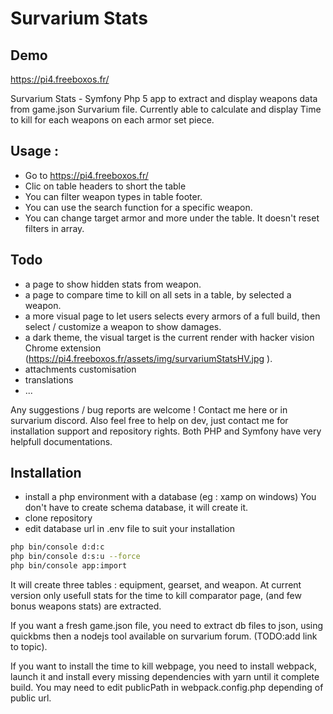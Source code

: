 # Survarium Stats
## Demo 
https://pi4.freeboxos.fr/ 

Survarium Stats - Symfony Php 5 app to extract and display weapons data from game.json Survarium file. 
Currently able to calculate and display Time to kill for each weapons on each armor set piece.

## Usage : 
- Go to https://pi4.freeboxos.fr/
- Clic on table headers to short the table
- You can filter weapon types in table footer.
- You can use the search function for a specific weapon.
- You can change target armor and more under the table. It doesn't reset filters in array. 

## Todo
- a page to show hidden stats from weapon. 
- a page to compare time to kill on all sets in a table, by selected a weapon. 
- a more visual page to let users selects every armors of a full build, then select / customize a weapon to show damages.
- a dark theme, the visual target is the current render with hacker vision Chrome extension  (https://pi4.freeboxos.fr/assets/img/survariumStatsHV.jpg ).
- attachments customisation
- translations
- ...

Any suggestions / bug reports are welcome ! Contact me here or in survarium discord.
Also feel free to help on dev, just contact me for installation support and repository rights. Both PHP and Symfony have very helpfull documentations. 

## Installation
- install a php environment with a database (eg : xamp on windows) You don't have to create schema database, it will create it.
- clone repository
- edit database url in .env file to suit your installation
```bash
php bin/console d:d:c
php bin/console d:s:u --force
php bin/console app:import
```
It will create three tables : equipment, gearset, and weapon. At current version only usefull stats for the time to kill comparator page, (and few bonus weapons stats) are extracted. 

If you want a fresh game.json file, you need to extract db files to json, using quickbms then a nodejs tool available on survarium forum. (TODO:add link to topic).

If you want to install the time to kill webpage, you need to install webpack, launch it and install every missing dependencies with yarn until it complete build. You may need to edit publicPath in webpack.config.php depending of public url. 

